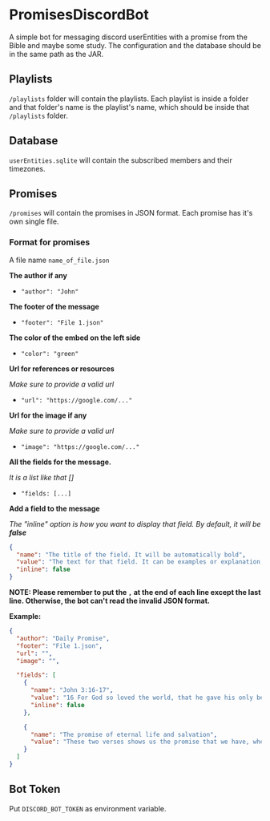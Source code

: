 # PromisesDiscordBot
A simple bot for messaging discord userEntities with a promise from the Bible and maybe some study.
The configuration and the database should be in the same path as the JAR.

## Playlists
`/playlists` folder will contain the playlists. Each playlist is inside a folder and that folder's name is the playlist's name, which should be inside that `/playlists` folder.

## Database
`userEntities.sqlite` will contain the subscribed members and their timezones.

## Promises
`/promises` will contain the promises in JSON format. Each promise has it's own single file.

### Format for promises

A file name `name_of_file.json`

**The author if any**
- `"author": "John"`

**The footer of the message**
- `"footer": "File 1.json"`

**The color of the embed on the left side**
- `"color": "green"`

**Url for references or resources**

*Make sure to provide a valid url*

- `"url": "https://google.com/..."`

**Url for the image if any**

*Make sure to provide a valid url*

- `"image": "https://google.com/..."`

**All the fields for the message.**

*It is a list like that []*
- `"fields: [...]`

**Add a field to the message**

*The "inline" option is how you want to display that field. By default, it will be **false***
```json
{
  "name": "The title of the field. It will be automatically bold",
  "value": "The text for that field. It can be examples or explanation, or a verse.",
  "inline": false
}
```

**NOTE: Please remember to put the `,` at the end of each line except the last line.
Otherwise, the bot can't read the invalid JSON format.**

**Example:**

```json
{
  "author": "Daily Promise",
  "footer": "File 1.json",
  "url": "",
  "image": "",

  "fields": [
    {
      "name": "John 3:16-17",
      "value": "16 For God so loved the world, that he gave his only begotten Son, that whosoever believeth in him should not perish, but have everlasting life.\n\n17 For God sent not his Son into the world to condemn the world; but that the world through him might be saved.",
      "inline": false
    },

    {
      "name": "The promise of eternal life and salvation",
      "value": "These two verses shows us the promise that we have, when we follow and believe on Jesus Christ. That promise is to have eternal life in Heaven with God forever."
    }
  ]
}
```

## Bot Token
Put `DISCORD_BOT_TOKEN` as environment variable.

